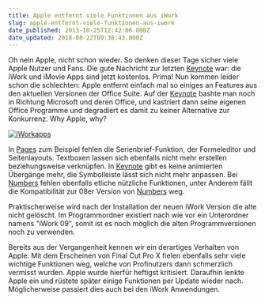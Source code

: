 ```yaml
---
title: Apple entfernt viele Funktionen aus iWork
slug: apple-entfernt-viele-funktionen-aus-iwork
date_published: 2013-10-25T12:42:06.000Z
date_updated: 2018-08-22T09:38:43.000Z
---
```


Oh nein Apple, nicht schon wieder. So denken dieser Tage sicher viele Apple Nutzer und Fans. Die gute Nachricht zur letzten [Keynote](__GHOST_URL__/apple-special-event-das-wurde-vorgestellt/) war: die iWork und iMovie Apps sind jetzt kostenlos. Prima! Nun kommen leider schon die schlechten: Apple entfernt einfach mal so einiges an Features aus den aktuellen Versionen der Office Suite. Auf der [Keynote](__GHOST_URL__/apple-special-event-das-wurde-vorgestellt/) bashte man noch in Richtung Microsoft und deren Office, und kastriert dann seine eigenen Office Programme und degradiert es damit zu keiner Alternative zur Konkurrenz. Why Apple, why?

[![iWorkapps](//picdump.thafaker.de/2013/10/iWorkapps.png)](__GHOST_URL__/apple-entfernt-viele-funktionen-aus-iwork/iworkapps/)

In [Pages](https://discussions.apple.com/thread/5468056?tstart=0) zum Beispiel fehlen die Serienbrief-Funktion, der Formeleditor und Seitenlayouts. Textboxen lassen sich ebenfalls nicht mehr erstellen beziehungsweise verknüpfen. In [Keynote](https://discussions.apple.com/thread/5472161?tstart=0) gibt es keine animierten Übergänge mehr, die Symbolleiste lässt sich nicht mehr anpassen. Bei [Numbers](https://discussions.apple.com/message/23503654#23503654) fehlen ebenfalls etliche nützliche Funktionen, unter Anderem fällt die Kompatibilität zur 08er Version von [Numbers](https://discussions.apple.com/message/23503654#23503654) weg.

Praktischerweise wird nach der Installation der neuen iWork Version die alte nicht gelöscht. Im Programmordner existiert nach wie vor ein Unterordner namens "iWork 09", somit ist es noch möglich die alten Programmversionen noch zu verwenden.

Bereits aus der Vergangenheit kennen wir ein derartiges Verhalten von Apple. Mit dem Erscheinen von Final Cut Pro X fielen ebenfalls sehr viele wichtige Funktionen weg, welche von Profinutzers dann schmerzlich vermisst wurden. Apple wurde hierfür heftigst kritisiert. Daraufhin lenkte Apple ein und rüstete später einige Funktionen per Update wieder nach. Möglicherweise passiert dies auch bei den iWork Anwendungen.
